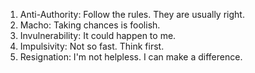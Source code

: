 1. Anti-Authority: Follow the rules. They are usually right.
2. Macho: Taking chances is foolish.
3. Invulnerability: It could happen to me.
4. Impulsivity: Not so fast. Think first.
5. Resignation: I'm not helpless. I can make a difference.


 